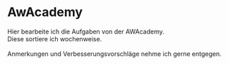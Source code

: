 # AwAcademy
Hier bearbeite ich die Aufgaben von der AWAcademy.<br>
Diese sortiere ich wochenweise.<br><br>
Anmerkungen und Verbesserungsvorschläge nehme ich gerne entgegen.
